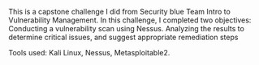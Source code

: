 This is a capstone challenge I did from Security blue Team Intro to Vulnerability Management.
In this challenge, I completed two objectives:
    Conducting a vulnerability scan using Nessus.
    Analyzing the results to determine critical issues, and suggest appropriate remediation steps
    
Tools used:
Kali Linux,
Nessus,
Metasploitable2.
